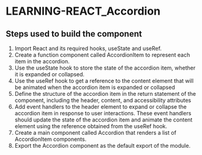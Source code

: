 # LEARNING-REACT_Accordion

## Steps used to build the component

1. Import React and its required hooks, useState and useRef.
2. Create a function component called AccordionItem to represent each item in the accordion.
3. Use the useState hook to store the state of the accordion item, whether it is expanded or collapsed.
4. Use the useRef hook to get a reference to the content element that will be animated when the accordion item is expanded or collapsed
5. Define the structure of the accordion item in the return statement of the component, including the header, content, and accessibility attributes
6. Add event handlers to the header element to expand or collapse the accordion item in response to user interactions. These event handlers should update the state of the accordion item and animate the content element using the reference obtained from the useRef hook.
7. Create a main component called Accordion that renders a list of AccordionItem components.
8. Export the Accordion component as the default export of the module.
